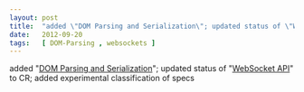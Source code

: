 ```yaml
---
layout: post
title:  "added \"DOM Parsing and Serialization\"; updated status of \"WebSocket API\" to CR; added experimental classification of specs"
date:   2012-09-20
tags:   [ DOM-Parsing , websockets ]
---
```


added "[DOM Parsing and Serialization](/spec/DOM-Parsing)"; updated status of "[WebSocket API](/spec/websockets)" to CR; added experimental classification of specs

